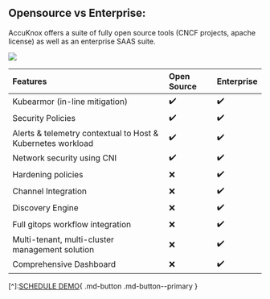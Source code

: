 ## **Opensource vs Enterprise:**

AccuKnox offers a suite of fully open source tools (CNCF projects, apache license) as well as an enterprise SAAS suite.

![](/overview/images/os-vs-enterprise.png)

| Features                         | Open Source      | Enterprise       |
| :--------------------------------| :----------------| :----------------|
| Kubearmor (in-line mitigation)   |:heavy_check_mark:|:heavy_check_mark:|
| Security Policies                |:heavy_check_mark:|:heavy_check_mark:|
| Alerts & telemetry contextual to Host & Kubernetes workload|:heavy_check_mark:|:heavy_check_mark:|
| Network security using CNI       |:heavy_check_mark:|:heavy_check_mark:|
| Hardening policies               | :x:              |:heavy_check_mark:|
| Channel Integration              | :x:              |:heavy_check_mark:|
| Discovery Engine                 | :x:              |:heavy_check_mark:|
|Full gitops workflow integration  | :x:              |:heavy_check_mark:|
| Multi-tenant, multi-cluster management solution| :x:|:heavy_check_mark:|
| Comprehensive Dashboard          | :x:              |:heavy_check_mark:|

[^]:[SCHEDULE DEMO](https://www.accuknox.com/contact-us){ .md-button .md-button--primary }